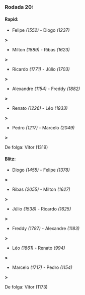 ### Rodada 20:

#### Rapid:

* Felipe *(1552)*     -     Diogo *(1237)*

 **>** 
* Milton *(1889)*     -     Ribas *(1623)*

 **>** 
* Ricardo *(1771)*     -     Júlio *(1703)*

 **>** 
* Alexandre *(1154)*     -     Freddy *(1882)*

 **>** 
* Renato *(1226)*     -     Léo *(1933)*

 **>** 
* Pedro *(1217)*     -     Marcelo *(2049)*

 **>** 

De folga: Vitor (1319)

#### Blitz:

* Diogo *(1455)*     -     Felipe *(1378)*

 **>** 
* Ribas *(2055)*     -     Milton *(1627)*

 **>** 
* Júlio *(1538)*     -     Ricardo *(1625)*

 **>** 
* Freddy *(1787)*     -     Alexandre *(1183)*

 **>** 
* Léo *(1861)*     -     Renato *(994)*

 **>** 
* Marcelo *(1717)*     -     Pedro *(1154)*

 **>** 

De folga: Vitor (1173)

